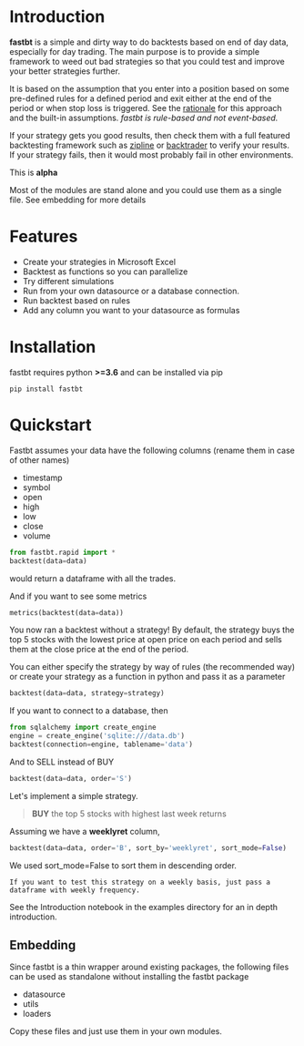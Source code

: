# Introduction

**fastbt** is a simple and dirty way to do backtests based on end of day data, especially for day trading.
The main purpose is to provide a simple framework to weed out bad strategies so that you could test and improve your better strategies further.

It is based on the assumption that you enter into a position based on some pre-defined rules for a defined period and exit either at the end of the period or when stop loss is triggered. See the [rationale](https://github.com/uberdeveloper/fastbt/blob/master/docs/rationale.md) for this approach and the built-in assumptions. _fastbt is rule-based and not event-based._

If your strategy gets you good results, then check them with a full featured backtesting framework such as [zipline](http://www.zipline.io/) or [backtrader](https://www.backtrader.com/) to verify your results.
If your strategy fails, then it would most probably fail in other environments.

This is **alpha**

Most of the modules are stand alone and you could use them as a single file. See embedding for more details

# Features

-   Create your strategies in Microsoft Excel
-   Backtest as functions so you can parallelize
-   Try different simulations
-   Run from your own datasource or a database connection.
-   Run backtest based on rules
-   Add any column you want to your datasource as formulas

# Installation

fastbt requires python **>=3.6** and can be installed via pip

```
pip install fastbt
```

# Quickstart

Fastbt assumes your data have the following columns (rename them in case of other names)

-   timestamp
-   symbol
-   open
-   high
-   low
-   close
-   volume

```python
from fastbt.rapid import *
backtest(data=data)
```

would return a dataframe with all the trades.

And if you want to see some metrics

```python
metrics(backtest(data=data))
```

You now ran a backtest without a strategy! By default, the strategy buys the top 5 stocks with the lowest price at open price on each period and sells them at the close price at the end of the period.

You can either specify the strategy by way of rules (the recommended way) or create your strategy as a function in python and pass it as a parameter

```python
backtest(data=data, strategy=strategy)
```

If you want to connect to a database, then

```python
from sqlalchemy import create_engine
engine = create_engine('sqlite:///data.db')
backtest(connection=engine, tablename='data')
```

And to SELL instead of BUY

```python
backtest(data=data, order='S')
```

Let's implement a simple strategy.

> **BUY** the top 5 stocks with highest last week returns

Assuming we have a **weeklyret** column,

```python
backtest(data=data, order='B', sort_by='weeklyret', sort_mode=False)
```

We used sort_mode=False to sort them in descending order.

    If you want to test this strategy on a weekly basis, just pass a dataframe with weekly frequency.

See the Introduction notebook in the examples directory for an in depth introduction.

## Embedding

Since fastbt is a thin wrapper around existing packages, the following files can be used as standalone without installing the fastbt package

-   datasource
-   utils
-   loaders

Copy these files and just use them in your own modules.
